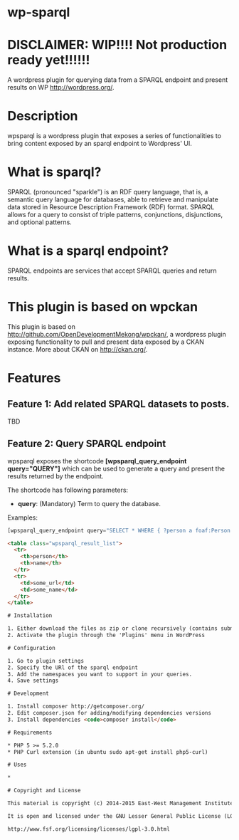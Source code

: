 wp-sparql
=======

# DISCLAIMER: WIP!!!! Not production ready yet!!!!!!

A wordpress plugin for querying data from a SPARQL endpoint and present results on WP http://wordpress.org/.

# Description

wpsparql is a wordpress plugin that exposes a series of functionalities to bring content exposed by an sparql endpoint to Wordpress' UI.

# What is sparql?

SPARQL (pronounced "sparkle") is an RDF query language, that is, a semantic query language for databases, able to retrieve and manipulate data stored in Resource Description Framework (RDF) format. SPARQL allows for a query to consist of triple patterns, conjunctions, disjunctions, and optional patterns.

# What is a sparql endpoint?

SPARQL endpoints are services that accept SPARQL queries and return results.

# This plugin is based on wpckan

This plugin is based on http://github.com/OpenDevelopmentMekong/wpckan/, a wordpress plugin exposing functionality to pull and present data exposed by a CKAN instance. More about CKAN on http://ckan.org/.

# Features

## Feature 1: Add related SPARQL datasets to posts.

TBD

## Feature 2: Query SPARQL endpoint

wpsparql exposes the shortcode **[wpsparql_query_endpoint query="QUERY"]** which can be used to generate a query and present the results returned by the endpoint.

The shortcode has following parameters:

* **query**: (Mandatory) Term to query the database.

Examples:
```php
[wpsparql_query_endpoint query="SELECT * WHERE { ?person a foaf:Person . ?person foaf:name ?name } LIMIT 1"]
```

```html
<table class="wpsparql_result_list">
  <tr>
    <th>person</th>
    <th>name</th>
  </tr>
  <tr>
    <td>some_url</td>
    <td>some_name</td>
  </tr>
</table>  

# Installation

1. Either download the files as zip or clone recursively (contains submodules) <code>git clone https://github.com/OpenDevelopmentMekong/wpsparql.git --recursive</code> into the Wordpress plugins folder.
2. Activate the plugin through the 'Plugins' menu in WordPress

# Configuration

1. Go to plugin settings
2. Specify the URl of the sparql endpoint
3. Add the namespaces you want to support in your queries.
4. Save settings

# Development

1. Install composer http://getcomposer.org/
2. Edit composer.json for adding/modifying dependencies versions
3. Install dependencies <code>composer install</code>

# Requirements

* PHP 5 >= 5.2.0
* PHP Curl extension (in ubuntu sudo apt-get install php5-curl)

# Uses

*

# Copyright and License

This material is copyright (c) 2014-2015 East-West Management Institute, Inc. (EWMI).

It is open and licensed under the GNU Lesser General Public License (LGPL) v3.0 whose full text may be found at:

http://www.fsf.org/licensing/licenses/lgpl-3.0.html
